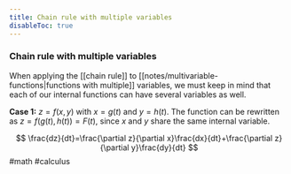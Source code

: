 ```yaml
---
title: Chain rule with multiple variables
disableToc: true
---
```


### Chain rule with multiple variables
When applying the [[chain rule]] to [[notes/multivariable-functions|functions with multiple]] variables, we must keep in mind that each of our internal functions can have several variables as well.

**Case 1:**
$z = f(x,y)$ with $x=g(t)$ and $y=h(t)$. The function can be rewritten as $z=f(g(t),h(t))=F(t)$, since $x$ and $y$ share the same internal variable.

$$
\frac{dz}{dt}=\frac{\partial z}{\partial x}\frac{dx}{dt}+\frac{\partial z}{\partial y}\frac{dy}{dt}
$$
#math #calculus 
